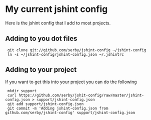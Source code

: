 # My current jshint config
Here is the jshint config that I add to most projects.

## Adding to you dot files

     git clone git://github.com/serby/jshint-config ~/jshint-config
     ln -s ~/jshint-config/jshint-config.json ~/.jshintrc

## Adding to your project

If you want to get this into your project you can do the following

     mkdir support
     curl https://github.com/serby/jshit-config/raw/master/jshint-config.json > support/jshint-config.json
     git add support/jshint-config.json
     git commit -m 'Adding jshint-config.json from github.com/serby/jshint-config' support/jshint-config.json
